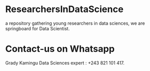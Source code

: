 # ResearchersInDataScience
 a repository gathering young researchers in data sciences, we are springboard for Data Scientist.
# Contact-us on Whatsapp
 Grady Kamingu Data Sciences expert : +243 821 101 417.

